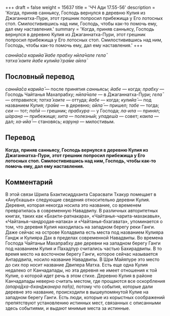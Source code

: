 +++
draft = false
weight = 15637
title = 'ЧЧ Ади 17.55-56'
description = 'Когда, приняв санньясу, Господь вернулся в деревню Кулия из Джаганнатха-Пури, этот грешник попросил прибежища у Его лотосных стоп. Смилостивившись над ним, Господь, чтобы как-то помочь ему, дал ему наставления.'
summary = 'Когда, приняв санньясу, Господь вернулся в деревню Кулия из Джаганнатха-Пури, этот грешник попросил прибежища у Его лотосных стоп. Смилостивившись над ним, Господь, чтобы как-то помочь ему, дал ему наставления.'
+++

_саннйа̄са карийа̄ йабе прабху нӣла̄чале гела̄  
татха̄ хаите йабе кулийа̄ гра̄ме а̄ила̄_

## Пословный перевод

_саннйа̄са_ _карийа̄_ — после принятия _санньясы_; _йабе_ — когда; _прабху_ — Господь Чайтанья Махапрабху; _нӣла̄чале_ — в Джаганнатха-Пури; _гела̄_ — отправился; _татха̄_ _хаите_ — оттуда; _йабе_ — когда; _кулийа̄_ — под названием Кулия; _гра̄ме_ — в деревню; _а̄ила̄_ — пришел; _табе_ — тогда; _сеи_ — тот; _па̄пӣ_ — грешник; _прабхура_ — у Господа; _ла_\-_ила_ — принял; _ш́аран̣а_ — прибежище; _хита_ — полезный; _упадеш́а_ — совет; _каила_ — дал; _ха_\-_ийа̄_ — становясь; _карун̣а_ — милостивым.

## Перевод

**Когда, приняв санньясу, Господь вернулся в деревню Кулия из Джаганнатха-Пури, этот грешник попросил прибежища у Его лотосных стоп. Смилостивившись над ним, Господь, чтобы как-то помочь ему, дал ему наставления.**

## Комментарий

В этой связи Шрила Бхактисиддханта Сарасвати Тхакур помещает в «Анубхашье» следующие сведения относительно деревни Кулия. Деревня, которая некогда носила это название, со временем превратилась в современную Навадвипу. В различных авторитетных книгах, таких как «Бхакти-ратнакара», «Чайтанья-чарита-махакавья», «Чайтанья-чандродая-натака» и «Чайтанья-бхагавата», упоминается о том, что деревня Кулия находилась на западном берегу реки Ганги. Даже сейчас на острове Коладвипа есть места под названием Кулияра Гандж и Кулияра Дах в пределах современной Навадвипы. Во времена Господа Чайтаньи Махапрабху две деревни на западном берегу Ганги под названием Кулия и Пахадпур считались частью Бахирадвипы. В то время место на восточном берегу Ганги, которое сейчас называется Антардвипа, носило название Навадвипы. В Шри Майяпуре это место до сих пор носит название Двипера Матха. Есть еще одна Кулия недалеко от Канчадапады, но эта деревня не имеет отношения к той Кулие, о которой идет речь в этом стихе. Деревню Кулия в районе Канчадапады неверно считать местом, где прощаются все оскорбления _(апара̄дха-бхан̃джанера па̄т̣а),_ потому что события, которые дали деревне это название, происходили в вышеупомянутой Кулие на западном берегу Ганги. Есть люди, которые из корыстных соображений препятствуют установлению истинных мест, связанных с описанными здесь событиями, и выдают мнимые места за истинные.
